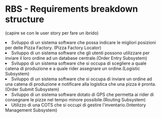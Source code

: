 # RBS - Requirements breakdown structure

(capire se con le user story per fare un ibrido)

<li>Sviluppo di un sistema software che possa indicare le migliori posizioni per delle Pizza Factory. (Pizza Factory Locator)</li>
        <li>Sviluppo di un sistema software che gli utenti possono utilizzare per inviare il loro ordine ad un database centrale.(Order Entry Subsystem)</li>
        <li>Sviluppo di un sistema software che si occupa di scegliere a quale catena di produzione e a quale rider assegnare un ordine.(Logistic Subsystem)</li>
        <li>Sviluppo di un sistema software che si occupa di inviare un ordine ad una catena di produzione e notificare alla logistica che una pizza è pronta.(Order Submit Subsystem)</li>
        <li>Sviluppo di un sistema software dotato di GPS che permetta ai rider di consegnare le pizze nel tempo minore possibile.(Routing Subsystem)</li>
        <li>Utilizzo di una COTS che si occupi di gestire l'inventario.(Intentory Management Subsystem)</li>